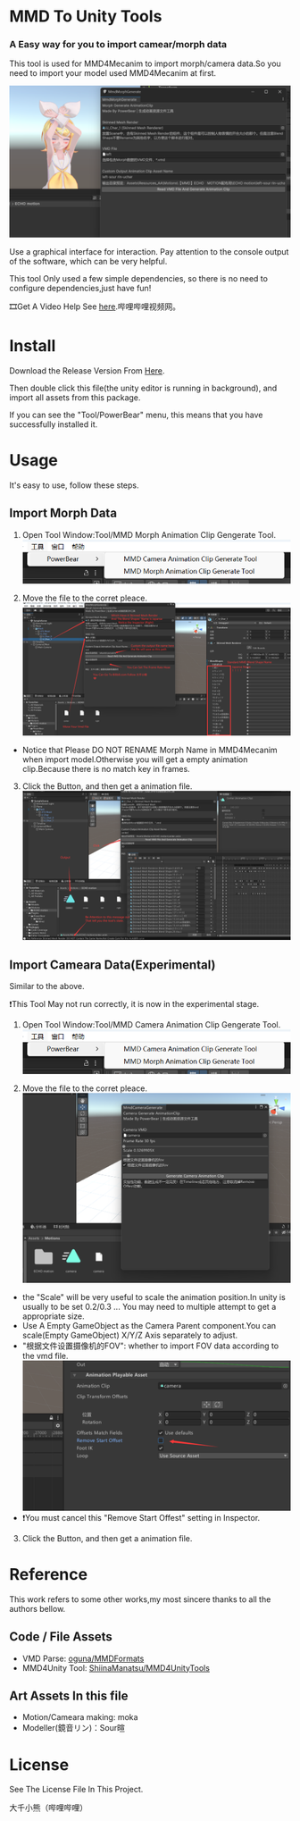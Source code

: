 # MMD To Unity Tools
### A Easy way for you to import camear/morph data

This tool is used for MMD4Mecanim to import morph/camera data.So you need to import your model used MMD4Mecanim at first.

![OverView Img](Imgs/overview.png)

Use a graphical interface for interaction.
Pay attention to the console output of the software, which can be very helpful.

This tool Only used a few simple dependencies, so there is no need to configure dependencies,just have fun!

🎞️Get A Video Help See [here]().哔哩哔哩视频网。
# Install
Download the Release Version From
[Here](Release/PowerBearMMD2UnityTools.unitypackage).

Then double click this file(the unity editor is running in background), and import all assets from this package.

If you can see the "Tool/PowerBear" menu, this means that you have successfully installed it.

# Usage
It's easy to use, follow these steps.
## Import Morph Data
1. Open Tool Window:Tool/MMD Morph Animation Clip Gengerate Tool.
![step1](Imgs/camera-step-1.png)

2. Move the file to the corret pleace.
![step2](Imgs/imgs_01.png)
* Notice that Please DO NOT RENAME Morph Name in MMD4Mecanim when import model.Otherwise you will get a empty animation clip.Because there is no match key in frames.

3. Click the Button, and then get a animation file.
![Alt text](Imgs/image.png)
## Import Cameara Data(Experimental)
Similar to the above.

❗This Tool May not run correctly, it is now in the experimental stage.

1. Open Tool Window:Tool/MMD Camera Animation Clip Gengerate Tool.
![step1](Imgs/camera-step-1.png)

2. Move the file to the corret pleace.
![step2](Imgs/imgs_02.png)
- the "Scale" will be very useful to scale the animation position.In unity is usually to be set 0.2/0.3 ... You may need to multiple attempt to get a appropriate size.
- Use A Empty GameObject as the Camera Parent component.You can scale(Empty GameObject) X/Y/Z Axis separately to adjust.
- "根据文件设置摄像机的FOV": whether to import FOV data according to the vmd file.
![Cancel Settings](Imgs/image_03.png)
- ❗You must cancel this "Remove Start Offest" setting in Inspector.
3. Click the Button, and then get a animation file.

# Reference
This work refers to some other works,my most sincere thanks to all the authors bellow.
## Code / File Assets
- VMD Parse:  [oguna/MMDFormats](https://github.com/oguna/MMDFormats)
- MMD4Unity Tool: [ShiinaManatsu/MMD4UnityTools](https://github.com/ShiinaManatsu/MMD4UnityTools)
## Art Assets In this file
- Motion/Cameara making: moka
- Modeller(鏡音リン)：Sour暄
# License
See The License File In This Project.


大千小熊（哔哩哔哩）
